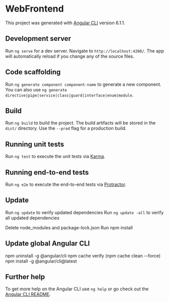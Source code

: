 # WebFrontend

This project was generated with [Angular CLI](https://github.com/angular/angular-cli) version 6.1.1.

## Development server

Run `ng serve` for a dev server. Navigate to `http://localhost:4200/`. The app will automatically reload if you change any of the source files.

## Code scaffolding

Run `ng generate component component-name` to generate a new component. You can also use `ng generate directive|pipe|service|class|guard|interface|enum|module`.

## Build

Run `ng build` to build the project. The build artifacts will be stored in the `dist/` directory. Use the `--prod` flag for a production build.

## Running unit tests

Run `ng test` to execute the unit tests via [Karma](https://karma-runner.github.io).

## Running end-to-end tests

Run `ng e2e` to execute the end-to-end tests via [Protractor](http://www.protractortest.org/).

## Update

Run `ng update` to verify updated dependencies
Run `ng update -all` to verify all updated dependencies

Delete node_modules and package-lock.json
Run npm install

## Update global Angular CLI
npm uninstall -g @angular/cli
npm cache verify (npm cache clean --force)
npm install -g @angular/cli@latest

## Further help

To get more help on the Angular CLI use `ng help` or go check out the [Angular CLI README](https://github.com/angular/angular-cli/blob/master/README.md).
